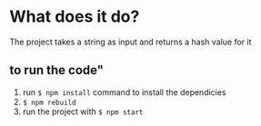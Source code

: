 # What does it do?

The project takes a string as input and returns a hash value for it

## to run the code"

1. run `$ npm install` command to install the dependicies
2. `$ npm rebuild`
3. run the project with `$ npm start`
